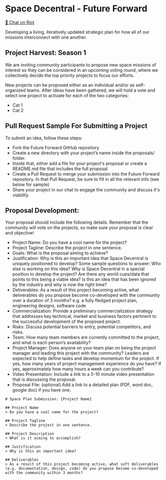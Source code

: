 # Space Decentral - Future Forward
[💬 Chat on Riot](https://riot.im/app/#/room/#spacedecentral-futureforward:matrix.org)

Developing a living, iteratively updated strategic plan for how all of our missions interconnect with one another.

## Project Harvest: Season 1
We are inviting community participants to propose new space missions of interest so they can be considered in an upcoming voting round, where we collectively decide the top priority projects to focus our efforts. 

New projects can be proposed either as an individual and/or as self-organized teams. After ideas have been gathered, we will hold a vote and select one project to activate for each of the two categories:
* Cat 1
* Cat 2


## Pull Request Sample For Submitting a Project

To submit an idea, follow these steps:
* Fork the Future Forward GitHub repository
* Create a new directory with your project’s name inside the proposals/ folder.
* Inside that, either add a file for your project's proposal or create a README.md file that includes the full proposal
* Create a Pull Request to merge your submission into the Future Forward repository. In that Pull Request, be sure to fill in all the relevant info (see below for sample)
* Share your project in our chat to engage the community and discuss it's viability.

## Proposal Development:

Your proposal should include the following details. Remember that the community will vote on the projects, so make sure your proposal is clear and objective!
* Project Name: Do you have a cool name for the project?
* Project Tagline: Describe the project in one sentence.
* Goals: What is the proposal aiming to achieve?
* Justification: Why is this an important idea that Space Decentral is uniquely positioned to develop? 
Some sample questions to answer: Who else is working on this idea? Why is Space Decentral in a special position to develop the project? Are there any world cues/data that points to this being a viable idea? Is this an idea that has been ignored by the industry and why is now the right time?
* Deliverables: As a result of this project becoming active, what deliverables do you propose become co-developed with the community over a duration of 3 months?
e.g. a fully fledged project plan, engineering designs, software code
* Commercialization: Provide a preliminary commercialization strategy that addresses key technical, market and business factors pertinent to the successful development of the proposed project.
* Risks: Discuss potential barriers to entry, potential competitors, and risks.
* Team: How many team members are currently committed to the project, and what is each person’s availability?
* Project Manager: Does anyone on your team plan on being the project manager and leading this project with the community?
Leaders are expected to help define tasks and develop momentum for the project.
  If yes, how many years of project management experience do you have?
  If yes, approximately how many hours a week can you contribute?
* Video Presentation: Include a link to a 5-10 minute video presentation that is discussing the proposal.
* Proposal File: (optional) Add a link to a detailed plan (PDF, word doc, google doc) if you have one.

```
# Space Plan Submission: {Project Name}

## Project Name
> Do you have a cool name for the project?

## Project Tagline
> Describe the project in one sentence.

## Project Description
> What is it aiming to accomplish?

## Justification
> Why is this an important idea? 

## Deliverables
> As a result of this project becoming active, what soft deliverables (e.g. documentation, design, code) do you propose become co-developed with the community within 3 months?
```

